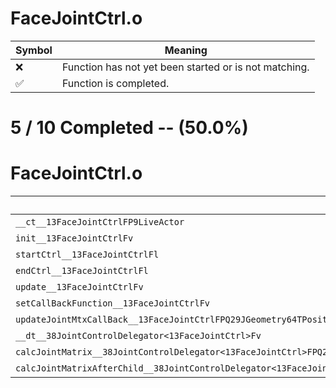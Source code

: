 # FaceJointCtrl.o
| Symbol | Meaning 
| ------------- | ------------- 
| :x: | Function has not yet been started or is not matching. 
| :white_check_mark: | Function is completed. 


# 5 / 10 Completed -- (50.0%)
# FaceJointCtrl.o
| Symbol | Decompiled? |
| ------------- | ------------- |
| `__ct__13FaceJointCtrlFP9LiveActor` | :white_check_mark: |
| `init__13FaceJointCtrlFv` | :x: |
| `startCtrl__13FaceJointCtrlFl` | :white_check_mark: |
| `endCtrl__13FaceJointCtrlFl` | :white_check_mark: |
| `update__13FaceJointCtrlFv` | :white_check_mark: |
| `setCallBackFunction__13FaceJointCtrlFv` | :white_check_mark: |
| `updateJointMtxCallBack__13FaceJointCtrlFPQ29JGeometry64TPosition3<Q29JGeometry38TMatrix34<Q29JGeometry13SMatrix34C<f>>>RC19JointControllerInfo` | :x: |
| `__dt__38JointControlDelegator<13FaceJointCtrl>Fv` | :x: |
| `calcJointMatrix__38JointControlDelegator<13FaceJointCtrl>FPQ29JGeometry64TPosition3<Q29JGeometry38TMatrix34<Q29JGeometry13SMatrix34C<f>>>RC19JointControllerInfo` | :x: |
| `calcJointMatrixAfterChild__38JointControlDelegator<13FaceJointCtrl>FPQ29JGeometry64TPosition3<Q29JGeometry38TMatrix34<Q29JGeometry13SMatrix34C<f>>>RC19JointControllerInfo` | :x: |
